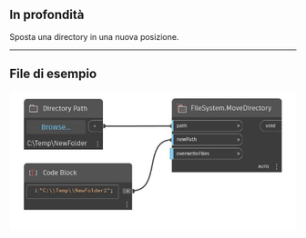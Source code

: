 ## In profondità
Sposta una directory in una nuova posizione.
___
## File di esempio

![MoveDirectory](./DSCore.IO.FileSystem.MoveDirectory_img.jpg)

